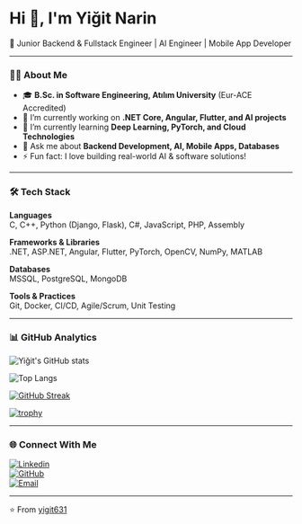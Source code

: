 # Hi 👋, I'm Yiğit Narin  
🚀 Junior Backend & Fullstack Engineer | AI Engineer | Mobile App Developer  

---

### 👨‍💻 About Me  
- 🎓 **B.Sc. in Software Engineering, Atılım University** (Eur-ACE Accredited)  
- 🔭 I’m currently working on **.NET Core, Angular, Flutter, and AI projects**  
- 🌱 I’m currently learning **Deep Learning, PyTorch, and Cloud Technologies**  
- 💬 Ask me about **Backend Development, AI, Mobile Apps, Databases**  
- ⚡ Fun fact: I love building real-world AI & software solutions!  

---

### 🛠️ Tech Stack  

**Languages**  
C, C++, Python (Django, Flask), C#, JavaScript, PHP, Assembly  

**Frameworks & Libraries**  
.NET, ASP.NET, Angular, Flutter, PyTorch, OpenCV, NumPy, MATLAB  

**Databases**  
MSSQL, PostgreSQL, MongoDB  

**Tools & Practices**  
Git, Docker, CI/CD, Agile/Scrum, Unit Testing  

---

### 📊 GitHub Analytics  

![Yiğit's GitHub stats](https://github-readme-stats.vercel.app/api?username=yigit631&show_icons=true&theme=radical)  

![Top Langs](https://github-readme-stats.vercel.app/api/top-langs/?username=yigit631&layout=compact&theme=radical)  

[![GitHub Streak](https://github-readme-streak-stats.herokuapp.com?user=yigit631&theme=radical)](https://git.io/streak-stats)  

[![trophy](https://github-profile-trophy.vercel.app/?username=yigit631&theme=radical&row=1&column=7)](https://github.com/ryo-ma/github-profile-trophy)  

---

### 🌐 Connect With Me  

[![Linkedin](https://img.shields.io/badge/LinkedIn-000?style=for-the-badge&logo=linkedin&logoColor=0E76A8)](https://www.linkedin.com/in/yigit-narin/)  
[![GitHub](https://img.shields.io/badge/GitHub-000?style=for-the-badge&logo=github&logoColor=white)](https://github.com/yigit631)  
[![Email](https://img.shields.io/badge/Email-000?style=for-the-badge&logo=gmail&logoColor=red)](mailto:yigitnarinofficial@gmail.com)  

---
⭐️ From [yigit631](https://github.com/yigit631)
